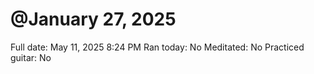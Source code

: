 # @January 27, 2025

Full date: May 11, 2025 8:24 PM
Ran today: No
Meditated: No
Practiced guitar: No